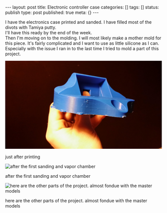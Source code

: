 \--- layout: post title: Electronic controller case categories: [] tags: []
status: publish type: post published: true meta: {} \---

I have the electronics case printed and sanded. I have filled most of the
divots with Tamiya putty.  
I'll have this ready by the end of the week.  
Then I'm moving on to the molding. I will most likely make a mother mold for
this piece. It's fairly complicated and I want to use as little silicone as I
can. Especially with the issue I ran in to the last time I tried to mold a
part of this project.

![just after printing](/assets/img/20140211_062431.jpg)

just after printing

![after the first sanding and vapor
chamber](/assets/img/20140215_074823.jpg)

after the first sanding and vapor chamber

![here are the other parts of the project. almost fondue with the master
models](/assets/img/20140216_132556.jpg)

here are the other parts of the project. almost fondue with the master models

